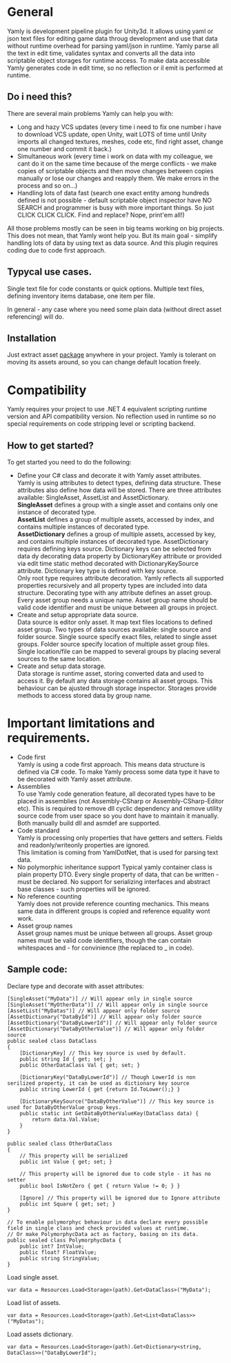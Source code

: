 # General
Yamly is development pipeline plugin for Unity3d.
It allows using yaml or json text files for editing game data throug development and use that data without runtime overhead for parsing yaml/json in runtime.
Yamly parse all the text in edit time, validates syntax and converts all the data into scriptable object storages for runtime access.
To make data accessible Yamly generates code in edit time, so no reflection or il emit is performed at runtime. 

## Do i need this?
There are several main problems Yamly can help you with:
- Long and hazy VCS updates (every time i need to fix one number i have to download VCS update, open Unity, wait LOTS of time until Unity imports all changed textures, meshes, code etc, find right asset, change one number and commit it back.)
- Simultaneous work (every time i work on data with my colleague, we cant do it on the same time because of the merge conflicts - we make copies of scriptable objects and then move changes between copies manually or lose our changes and reapply them. We make errors in the process and so on...)
- Handling lots of data fast (search one exact entity among hundreds defined is not possible - default scriptable object inspector have NO SEARCH and programmer is busy with more important things. So just CLICK CLICK CLICK. Find and replace? Nope, print'em all!)

All those problems mostly can be seen in big teams working on big projects.
This does not mean, that Yamly wont help you. 
But its main goal - simplify handling lots of data by using text as data source.
And this plugin requires coding due to code first approach.

## Typycal use cases.
Single text file for code constants or quick options.
Multiple text files, defining inventory items database, one item per file.

In general - any case where you need some plain data (without direct asset referencing) will do.

## Installation
Just extract asset [package](https://github.com/incoboggart/Yamly/blob/master/out/yamly-1.0.0.unitypackage?raw=true) anywhere in your project.
Yamly is tolerant on moving its assets around, so you can change default location freely.

# Compatibility  
Yamly requires your project to use .NET 4 equivalent scripting runtime version and API compatibility version.
No reflection used in runtime so no special requirements on code stripping level or scripting backend. 

## How to get started?
To get started you need to do the following:
* Define your C# class and decorate it with Yamly asset attributes.  
Yamly is using attributes to detect types, defining data structure.
These attributes also define how data will be stored.
There are three attributes available: SingleAsset, AssetList and AssetDictionary.  
**SingleAsset** defines a group with a single asset and contains only one instance of decorated type.  
**AssetList** defines a group of multiple assets, accessed by index, and contains multiple instances of decorated type.  
**AssetDictionary** defines a group of multiple assets, accessed by key, and contains multiple instances of decorated type. 
AssetDictionary requires defining keys source.
Dictionary keys can be selected from data dy decorating data property by DictionaryKey attribute or provided via edit time static method decorated with DictionaryKeySource attribute. 
Dictionary key type is defined with key source.  
Only root type requires attribute decoration. Yamly reflects all supported properties recursively and all property types are included into data structure.
Decorating type with any attribute defines an asset group.
Every asset group needs a unique name.
Asset group name should be valid code identifier and must be unique between all groups in project.
* Create and setup appropriate data source.   
Data source is editor only asset. It map text files locations to defined asset group.
Two types of data sources available: single source and folder source.
Single source specify exact files, related to single asset groups.
Folder source specify location of multiple asset group files.
Single location/file can be mapped to several groups by placing several sources to the same location.
* Create and setup data storage.  
Data storage is runtime asset, storing converted data and used to access it.
By default any data storage contains all asset groups. This behaviour can be ajusted through storage inspector.
Storages provide methods to access stored data by group name.

# Important limitations and requirements.
* Code first  
Yamly is using a code first approach. This means data structure is defined via C# code.
To make Yamly process some data type it have to be decorated with Yamly asset attribute.
* Assemblies  
To use Yamly code generation feature, all decorated types have to be placed in assemblies (not Assembly-CSharp or Assembly-CSharp-Editor etc).
This is required to remove dll cyclic dependency and remove utility source code from user space so you dont have to maintain it manually.
Both manually build dll and asmdef are supported.
* Code standard  
Yamly is processing only properties that have getters and setters. Fields and readonly/writeonly properties are ignored.  
This limitation is coming  from YamlDotNet, that is used for parsing text data.
* No polymorphic inheritance support
Typical yamly container class is plain property DTO. Every single property of data, that can be written - must be declared.
No support for serializing interfaces and abstract base classes - such properties will be ignored.
* No reference counting  
Yamly does not provide reference counting mechanics. This means same data in different groups is copied and reference equality wont work.
* Asset group names  
Asset group names must be unique between all groups.
Asset group names must be valid code identifiers, though the can contain whitespaces and - for convinience (the replaced to _ in code). 

## Sample code:
Declare type and decorate with asset attributes:
```
[SingleAsset("MyData")] // Will appear only in single source
[SingleAsset("MyOtherData")] // Will appear only in single source
[AssetList("MyDatas")] // Will appear only folder source
[AssetDictionary("DataById")] // Will appear only folder source
[AssetDictionary("DataByLowerId")] // Will appear only folder source
[AssetDictionary("DataByOtherValue")] // Will appear only folder source
public sealed class DataClass
{
	[DictionaryKey] // This key source is used by default.
	public string Id { get; set; }
	public OtherDataClass Val { get; set; }

	[DictionaryKey("DataByLowerId")] // Though LowerId is non serilized property, it can be used as dictionary key source
	public string LowerId { get {return Id.ToLower();} }

	[DictionaryKeySource("DataByOtherValue")] // This key source is used for DataByOtherValue group keys. 
	public static int GetDataByOtherValueKey(DataClass data) {
		return data.Val.Value;
	}
}

public sealed class OtherDataClass
{
	// This property will be serialized
	public int Value { get; set; }

	// This property will be ignored due to code style - it has no setter
	public bool IsNotZero { get { return Value != 0; } }

	[Ignore] // This property will be ignored due to Ignore attribute
	public int Square { get; set; }
}

// To enable polymorphyc behaviour in data declare every possible field in single class and check provided values at runtime.
// Or make PolymorphycData act as factory, basing on its data.
public sealed class PolymorphycData {
	public int? IntValue;
	public float? FloatValue;
	public string StringValue;
}
```

Load single asset.
```
var data = Resources.Load<Storage>(path).Get<DataClass>("MyData");
```

Load list of assets.
```
var data = Resources.Load<Storage>(path).Get<List<DataClass>>("MyDatas");
```

Load assets dictionary.
```
var data = Resources.Load<Storage>(path).Get<Dictionary<string, DataClass>>("DataByLowerId");
```
